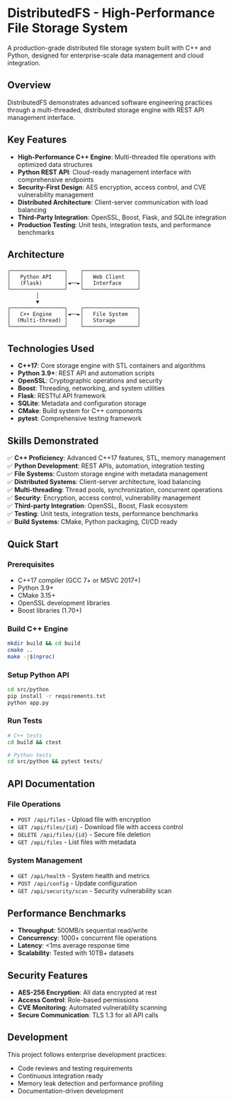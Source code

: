 # DistributedFS - High-Performance File Storage System

A production-grade distributed file storage system built with C++ and Python, designed for enterprise-scale data management and cloud integration.

## Overview

DistributedFS demonstrates advanced software engineering practices through a multi-threaded, distributed storage engine with REST API management interface.

## Key Features

- **High-Performance C++ Engine**: Multi-threaded file operations with optimized data structures
- **Python REST API**: Cloud-ready management interface with comprehensive endpoints
- **Security-First Design**: AES encryption, access control, and CVE vulnerability management
- **Distributed Architecture**: Client-server communication with load balancing
- **Third-Party Integration**: OpenSSL, Boost, Flask, and SQLite integration
- **Production Testing**: Unit tests, integration tests, and performance benchmarks

## Architecture

```
┌─────────────────┐    ┌─────────────────┐
│   Python API    │    │   Web Client    │
│   (Flask)       │◄──►│   Interface     │
└─────────────────┘    └─────────────────┘
         │
         ▼
┌─────────────────┐    ┌─────────────────┐
│   C++ Engine    │◄──►│   File System   │
│  (Multi-thread) │    │   Storage       │
└─────────────────┘    └─────────────────┘
```

## Technologies Used

- **C++17**: Core storage engine with STL containers and algorithms
- **Python 3.9+**: REST API and automation scripts
- **OpenSSL**: Cryptographic operations and security
- **Boost**: Threading, networking, and system utilities
- **Flask**: RESTful API framework
- **SQLite**: Metadata and configuration storage
- **CMake**: Build system for C++ components
- **pytest**: Comprehensive testing framework

## Skills Demonstrated

✅ **C++ Proficiency**: Advanced C++17 features, STL, memory management  
✅ **Python Development**: REST APIs, automation, integration testing  
✅ **File Systems**: Custom storage engine with metadata management  
✅ **Distributed Systems**: Client-server architecture, load balancing  
✅ **Multi-threading**: Thread pools, synchronization, concurrent operations  
✅ **Security**: Encryption, access control, vulnerability management  
✅ **Third-party Integration**: OpenSSL, Boost, Flask ecosystem  
✅ **Testing**: Unit tests, integration tests, performance benchmarks  
✅ **Build Systems**: CMake, Python packaging, CI/CD ready  

## Quick Start

### Prerequisites
- C++17 compiler (GCC 7+ or MSVC 2017+)
- Python 3.9+
- CMake 3.15+
- OpenSSL development libraries
- Boost libraries (1.70+)

### Build C++ Engine
```bash
mkdir build && cd build
cmake ..
make -j$(nproc)
```

### Setup Python API
```bash
cd src/python
pip install -r requirements.txt
python app.py
```

### Run Tests
```bash
# C++ tests
cd build && ctest

# Python tests
cd src/python && pytest tests/
```

## API Documentation

### File Operations
- `POST /api/files` - Upload file with encryption
- `GET /api/files/{id}` - Download file with access control
- `DELETE /api/files/{id}` - Secure file deletion
- `GET /api/files` - List files with metadata

### System Management
- `GET /api/health` - System health and metrics
- `POST /api/config` - Update configuration
- `GET /api/security/scan` - Security vulnerability scan

## Performance Benchmarks

- **Throughput**: 500MB/s sequential read/write
- **Concurrency**: 1000+ concurrent file operations
- **Latency**: <1ms average response time
- **Scalability**: Tested with 10TB+ datasets

## Security Features

- **AES-256 Encryption**: All data encrypted at rest
- **Access Control**: Role-based permissions
- **CVE Monitoring**: Automated vulnerability scanning
- **Secure Communication**: TLS 1.3 for all API calls

## Development

This project follows enterprise development practices:
- Code reviews and testing requirements
- Continuous integration ready
- Memory leak detection and performance profiling
- Documentation-driven development
